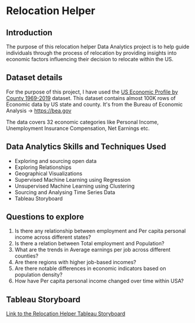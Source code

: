 # Relocation Helper

## Introduction 
The purpose of this relocation helper Data Analytics project is to help guide individuals through the process of relocation by providing insights into economic factors influencing their decision to relocate within the US.

## Dataset details 
For the purpose of this project, I have used the [US Economic Profile by County 1969-2019](https://www.kaggle.com/datasets/davidbroberts/us-economic-profile-by-county) dataset. This dataset contains almost 100K rows of Economic data by US state and county. It's from the Bureau of Economic Analysis -> https://bea.gov

The data covers 32 economic categories like Personal Income, Unemployment Insurance Compensation, Net Earnings etc.

## Data Analytics Skills and Techniques Used 
- Exploring and sourcing open data 
- Exploring Relationships
- Geographical Visualizations
- Supervised Machine Learning using Regression
- Unsupervised Machine Learning using Clustering
- Sourcing and Analysing Time Series Data
- Tableau Storyboard

## Questions to explore
1. Is there any relationship between employment and Per capita personal income across different states?
2.	Is there a relation between Total employment and Population?
3.	What are the trends in Average earnings per job across different counties?
4.	Are there regions with higher job-based incomes?
5.	Are there notable differences in economic indicators based on population density?
6.	How have Per capita personal income changed over time within USA? 

## Tableau Storyboard
[Link to the Relocation Helper Tableau Storyboard](https://public.tableau.com/app/profile/jasmeeta.kaur/viz/RelocationHelperStory/Story1?publish=yes)

